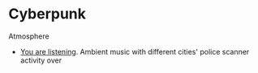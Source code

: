 # Cyberpunk #

Atmosphere

- [You
are listening](http://youarelistening.to/). Ambient music with different cities' police scanner activity over
